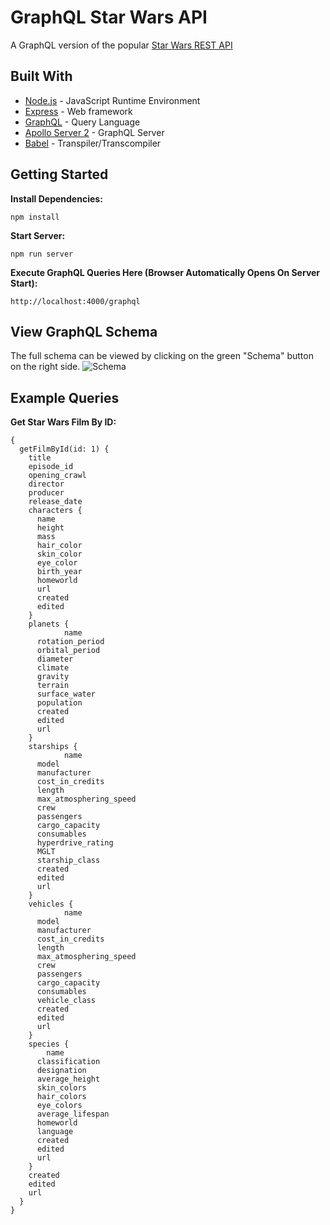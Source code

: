# GraphQL Star Wars API
A GraphQL version of the popular [Star Wars REST API](https://swapi.co)

## Built With
* [Node.js](https://nodejs.org/en) - JavaScript Runtime Environment
* [Express](https://expressjs.com) - Web framework
* [GraphQL](https://graphql.org) - Query Language
* [Apollo Server 2](https://www.apollographql.com/docs/apollo-server) - GraphQL Server
* [Babel](https://babeljs.io) - Transpiler/Transcompiler

## Getting Started
**Install Dependencies:**
```
npm install
```

**Start Server:**
```
npm run server
```

**Execute GraphQL Queries Here (Browser Automatically Opens On Server Start):**
```
http://localhost:4000/graphql
```

## View GraphQL Schema
The full schema can be viewed by clicking on the green "Schema" button on the right side.
![Schema](https://imgur.com/a/bPGmxJD.jpg)

## Example Queries
**Get Star Wars Film By ID:**
```
{
  getFilmById(id: 1) {
    title
    episode_id
    opening_crawl
    director
    producer
    release_date
    characters {
      name
      height
      mass
      hair_color
      skin_color
      eye_color
      birth_year
      homeworld
      url
      created
      edited
    }
    planets {
			name
      rotation_period
      orbital_period
      diameter
      climate
      gravity
      terrain
      surface_water
      population
      created
      edited
      url
    }
    starships {
			name
      model
      manufacturer
      cost_in_credits
      length
      max_atmosphering_speed
      crew
      passengers
      cargo_capacity
      consumables
      hyperdrive_rating
      MGLT
      starship_class
      created
      edited
      url
    }
    vehicles {
			name
      model
      manufacturer
      cost_in_credits
      length
      max_atmosphering_speed
      crew
      passengers
      cargo_capacity
      consumables
      vehicle_class
      created
      edited
      url
    }
    species {
    	name
      classification
      designation
      average_height
      skin_colors
      hair_colors
      eye_colors
      average_lifespan
      homeworld
      language
      created
      edited
      url
    }
    created
    edited
    url
  }
}
```
